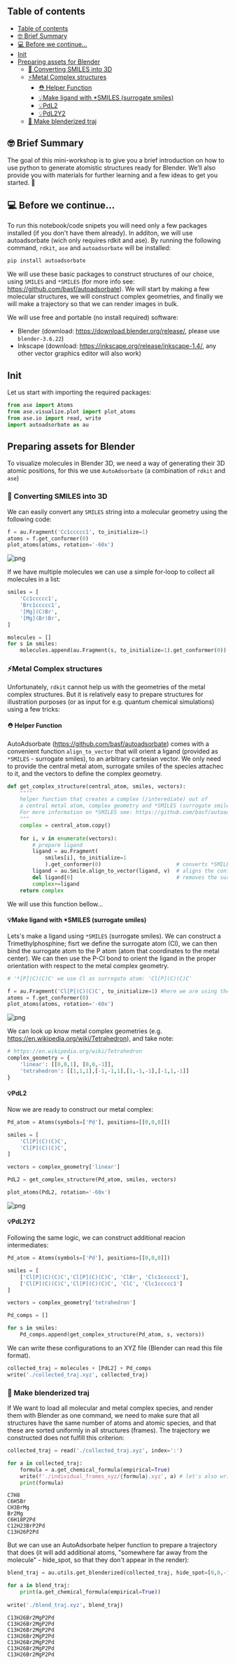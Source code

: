 ## Table of contents 

- [Table of contents](#table-of-contents)
- [🤓 Brief Summary](#-brief-summary)
- [💻 Before we continue...](#-before-we-continue)
- [Init](#init)
- [Preparing assets for Blender](#preparing-assets-for-blender)
  - [🔨 Converting SMILES into 3D](#-converting-smiles-into-3d)
  - [⚡Metal Complex structures](#metal-complex-structures)
    - [⛑️ Helper Function](#️-helper-function)
    - [💡Make ligand with \*SMILES (surrogate smiles)](#make-ligand-with-smiles-surrogate-smiles)
    - [💡PdL2](#pdl2)
    - [💡PdL2Y2](#pdl2y2)
  - [🎥 Make blenderized traj](#-make-blenderized-traj)

## 🤓 Brief Summary

The goal of this mini-workshop is to give you a brief introduction on how to use python to generate atomistic structures ready for Blender. We’ll also provide you with materials for further learning and a few ideas to get you started. 🚀

## 💻 Before we continue...

To run this notebook/code snipets you will need only a few packages installed (if you don't have them already). In additon, we will use autoadsorbate (wich only requires rdkit and ase). By running the following command, ```rdkit```, ```ase``` and ```autoadsorbate``` will be installed:
```python
pip install autoadsorbate
```
We will use these basic packages to construct structures of our choice, using ```SMILES``` and ```*SMILES``` (for more info see: https://github.com/basf/autoadsorbate). We will start by making a few molecular structures, we will construct complex geometries, and finally we will make a trajectory so that we can render images in bulk.

We will use free and portable (no install required) software:
- Blender (download: https://download.blender.org/release/, please use ```blender-3.6.22```)
- Inkscape (download: https://inkscape.org/release/inkscape-1.4/, any other vector graphics editor will also work)

## Init
Let us start with importing the required packages:

```python
from ase import Atoms
from ase.visualize.plot import plot_atoms
from ase.io import read, write
import autoadsorbate as au
```

## Preparing assets for Blender

To visualize molecules in Blender 3D, we need a way of generating their 3D atomic positions, for this we use ```AutoAdsorbate``` (a combination of ```rdkit``` and ```ase```)

### 🔨 Converting SMILES into 3D

We can easily convert any ```SMILES``` string into a molecular geometry using the following code:

```python
f = au.Fragment('Cc1ccccc1', to_initialize=1)
atoms = f.get_conformer(0)
plot_atoms(atoms, rotation='-60x')
```    
![png](getting_started_files/getting_started_3_1.png)


If we have multiple molecules we can use a simple for-loop to collect all molecules in a list:

```python
smiles = [
    'Cc1ccccc1',
    'Brc1ccccc1',
    '[Mg](C)Br',
    '[Mg](Br)Br',
]

molecules = []
for s in smiles:
    molecules.append(au.Fragment(s, to_initialize=1).get_conformer(0)) 
```

### ⚡Metal Complex structures

Unfortunately, ```rdkit``` cannot help us with the geometries of the metal complex structures. But it is relatively easy to prepare structures for illustration purposes (or as input for e.g. quantum chemical simulations) using a few tricks:

#### ⛑️ Helper Function

AutoAdsorbate (https://github.com/basf/autoadsorbate) comes with a convenient function ```align_to_vector``` that will orient a ligand (provided as ```*SMILES``` - surrogate smiles), to an arbitrary cartesian vector. We only need to provide the central metal atom, surrogate smiles of the species attachec to it, and the vectors to define the complex geometry.

```python
def get_complex_structure(central_atom, smiles, vectors):
    """"
    helper function that creates a complex (/interediate) out of
    a central metal atom, complex geometry and *SMILES (surrogate smiles).
    For more information on *SMILES see: https://github.com/basf/autoadsorbate
    """
    complex = central_atom.copy()
    
    for i, v in enumerate(vectors):
        # prepare ligand
        ligand = au.Fragment(
            smiles[i], to_initialize=1
            ).get_conformer(0)                        # converts *SMILES string to XYZ oriented towards Z
        ligand = au.Smile.align_to_vector(ligand, v)  # aligns the conformer to the gemetry of the complex
        del ligand[0]                                 # removes the surrogate atom
        complex+=ligand
    return complex
```
We will use this function bellow...

#### 💡Make ligand with *SMILES (surrogate smiles)

Lets's make a ligand using ```*SMILES``` (surrogate smiles). We can construct a Trimethylphosphine; fisrt we define the surrogate atom (Cl),
we can then bind the surrogate atom to the P atom (atom that coordinates to the metal center). We can then use the P-Cl bond to orient the ligand in the proper orientation with respect to the metal complex geometry.

```python
# '*[P](C)(C)C' we use Cl as surrogate atom: 'Cl[P](C)(C)C'

f = au.Fragment('Cl[P](C)(C)C', to_initialize=1) #here we are using the Cl-P bond to orient the ligand
atoms = f.get_conformer(0)
plot_atoms(atoms, rotation='-60x')
```
    
![png](getting_started_files/getting_started_9_2.png)

We can look up know metal complex geometries (e.g. https://en.wikipedia.org/wiki/Tetrahedron), and take note:

```python
# https://en.wikipedia.org/wiki/Tetrahedron
complex_geometry = {
    'linear': [[0,0,1], [0,0,-1]],
    'tetrahedron': [[1,1,1],[-1,-1,1],[1,-1,-1],[-1,1,-1]]
}
```

#### 💡PdL2

Now we are ready to construct our metal complex:

```python
Pd_atom = Atoms(symbols=['Pd'], positions=[[0,0,0]])

smiles = [
    'Cl[P](C)(C)C',
    'Cl[P](C)(C)C',
]

vectors = complex_geometry['linear']

PdL2 = get_complex_structure(Pd_atom, smiles, vectors)

plot_atoms(PdL2, rotation='-60x')
```
    
![png](getting_started_files/getting_started_12_2.png)
    


#### 💡PdL2Y2

Following the same logic, we can construct additional reacion intermediates:

```python
Pd_atom = Atoms(symbols=['Pd'], positions=[[0,0,0]])

smiles = [
    ['Cl[P](C)(C)C','Cl[P](C)(C)C', 'ClBr', 'Clc1ccccc1'],
    ['Cl[P](C)(C)C','Cl[P](C)(C)C', 'ClC', 'Clc1ccccc1']
]

vectors = complex_geometry['tetrahedron']

Pd_comps = []

for s in smiles:
    Pd_comps.append(get_complex_structure(Pd_atom, s, vectors))

```

We can write these configurations to an XYZ file (Blender can read this file format).

```python
collected_traj = molecules + [PdL2] + Pd_comps
write('./collected_traj.xyz', collected_traj)
```

### 🎥 Make blenderized traj

If We want to load all molecular and metal complex species, and render them with Blender as one command, we need to make sure that
all structures have the same number of atoms and atomic species, and that these are sorted uniformly in all structures (frames).
The trajectory we constructed does not fulfill this criterion:

```python
collected_traj = read('./collected_traj.xyz', index=':')

for a in collected_traj:
    formula = a.get_chemical_formula(empirical=True)
    write(f'./individual_frames_xyz/{formula}.xyz', a) # let's also write the individual frames to separate xyz files.
    print(formula)
```

    C7H8
    C6H5Br
    CH3BrMg
    Br2Mg
    C6H18P2Pd
    C12H23BrP2Pd
    C13H26P2Pd

But we can use an AutoAdsorbate helper function to prepare a trajectory that does (it will add additional atoms, "somewhere far away from the molecule" - hide_spot, so that they don't appear in the render):

```python
blend_traj = au.utils.get_blenderized(collected_traj, hide_spot=[0,0,-100])

for a in blend_traj:
    print(a.get_chemical_formula(empirical=True))
    
write('./blend_traj.xyz', blend_traj)
```

    C13H26Br2MgP2Pd
    C13H26Br2MgP2Pd
    C13H26Br2MgP2Pd
    C13H26Br2MgP2Pd
    C13H26Br2MgP2Pd
    C13H26Br2MgP2Pd
    C13H26Br2MgP2Pd

